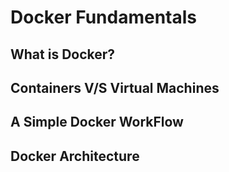 # Docker Fundamentals

## What is Docker?

## Containers V/S Virtual Machines

## A Simple Docker WorkFlow

## Docker Architecture
